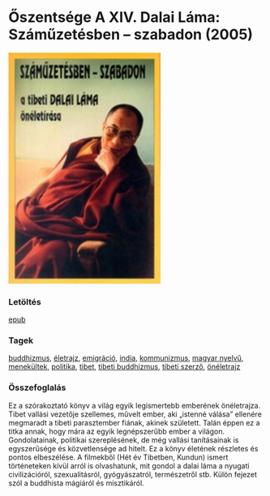 # <a name="id_610">Őszentsége A XIV. Dalai Láma: Száműzetésben – szabadon (2005)</a>
<img src="https://github.com/BercziSandor/calibre_lib/raw/main/libs/main/Oszentsege%20A%20XIV.%20Dalai%20Lama/Szamuzetesben%20-%20szabadon%20%28610%29/cover.jpg" alt="cover" width="300"/>

### Letöltés
[epub](https://github.com/BercziSandor/calibre_lib/raw/main/libs/main/Oszentsege%20A%20XIV.%20Dalai%20Lama/Szamuzetesben%20-%20szabadon%20%28610%29/Szamuzetesben%20-%20szabadon%20-%20Oszentsege%20A%20XIV.%20Dalai%20Lama.epub)

### Tagek
[buddhizmus](https://github.com/berczisandor/calibre_lib/libs/main/blob/main/_tags/buddhizmus.md), [életrajz](https://github.com/berczisandor/calibre_lib/libs/main/blob/main/_tags/%c3%a9letrajz.md), [emigráció](https://github.com/berczisandor/calibre_lib/libs/main/blob/main/_tags/emigr%c3%a1ci%c3%b3.md), [india](https://github.com/berczisandor/calibre_lib/libs/main/blob/main/_tags/india.md), [kommunizmus](https://github.com/berczisandor/calibre_lib/libs/main/blob/main/_tags/kommunizmus.md), [magyar nyelvű](https://github.com/berczisandor/calibre_lib/libs/main/blob/main/_tags/magyar%20nyelv%c5%b1.md), [menekültek](https://github.com/berczisandor/calibre_lib/libs/main/blob/main/_tags/menek%c3%bcltek.md), [politika](https://github.com/berczisandor/calibre_lib/libs/main/blob/main/_tags/politika.md), [tibet](https://github.com/berczisandor/calibre_lib/libs/main/blob/main/_tags/tibet.md), [tibeti buddhizmus](https://github.com/berczisandor/calibre_lib/libs/main/blob/main/_tags/tibeti%20buddhizmus.md), [tibeti szerző](https://github.com/berczisandor/calibre_lib/libs/main/blob/main/_tags/tibeti%20szerz%c5%91.md), [önéletrajz](https://github.com/berczisandor/calibre_lib/libs/main/blob/main/_tags/%c3%b6n%c3%a9letrajz.md)

### Összefoglalás
<div>
<p>Ez a szórakoztató könyv a világ egyik legismertebb emberének önéletrajza. Tibet vallási vezetője szellemes, művelt ember, aki „istenné válása” ellenére megmaradt a tibeti parasztember fiának, akinek született. Talán éppen ez a titka annak, hogy mára az egyik legnépszerűbb ember a világon. Gondolatainak, politikai szereplésének, de még vallási tanításainak is egyszerűsége és közvetlensége ad hitelt. Ez a könyv életének részletes és pontos elbeszélése. A filmekből (Hét év Tibetben, Kundun) ismert történeteken kívül arról is olvashatunk, mit gondol a dalai láma a nyugati civilizációról, szexualitásról, gyógyászatról, természetről stb. Külön fejezet szól a buddhista mágiáról és misztikáról.</p></div>


